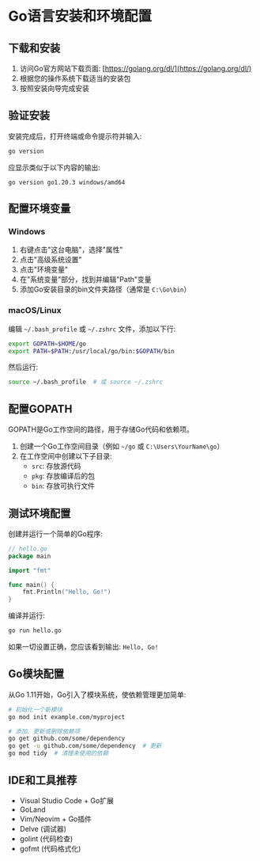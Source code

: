 # Go语言安装和环境配置

## 下载和安装

1. 访问Go官方网站下载页面: [https://golang.org/dl/](https://golang.org/dl/)
2. 根据您的操作系统下载适当的安装包
3. 按照安装向导完成安装

## 验证安装

安装完成后，打开终端或命令提示符并输入:

```bash
go version
```

应显示类似于以下内容的输出:

```
go version go1.20.3 windows/amd64
```

## 配置环境变量

### Windows

1. 右键点击"这台电脑"，选择"属性"
2. 点击"高级系统设置"
3. 点击"环境变量"
4. 在"系统变量"部分，找到并编辑"Path"变量
5. 添加Go安装目录的bin文件夹路径（通常是 `C:\Go\bin`）

### macOS/Linux

编辑 `~/.bash_profile` 或 `~/.zshrc` 文件，添加以下行:

```bash
export GOPATH=$HOME/go
export PATH=$PATH:/usr/local/go/bin:$GOPATH/bin
```

然后运行:

```bash
source ~/.bash_profile  # 或 source ~/.zshrc
```

## 配置GOPATH

GOPATH是Go工作空间的路径，用于存储Go代码和依赖项。

1. 创建一个Go工作空间目录（例如 `~/go` 或 `C:\Users\YourName\go`）
2. 在工作空间中创建以下子目录:
   - `src`: 存放源代码
   - `pkg`: 存放编译后的包
   - `bin`: 存放可执行文件

## 测试环境配置

创建并运行一个简单的Go程序:

```go
// hello.go
package main

import "fmt"

func main() {
    fmt.Println("Hello, Go!")
}
```

编译并运行:

```bash
go run hello.go
```

如果一切设置正确，您应该看到输出: `Hello, Go!`

## Go模块配置

从Go 1.11开始，Go引入了模块系统，使依赖管理更加简单:

```bash
# 初始化一个新模块
go mod init example.com/myproject

# 添加、更新或删除依赖项
go get github.com/some/dependency
go get -u github.com/some/dependency  # 更新
go mod tidy  # 清理未使用的依赖
```

## IDE和工具推荐

- Visual Studio Code + Go扩展
- GoLand
- Vim/Neovim + Go插件
- Delve (调试器)
- golint (代码检查)
- gofmt (代码格式化) 
